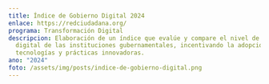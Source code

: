 ```yaml
---
title: Índice de Gobierno Digital 2024
enlace: https://redciudadana.org/
programa: Transformación Digital
descripcion: Elaboración de un índice que evalúe y compare el nivel de madurez
  digital de las instituciones gubernamentales, incentivando la adopción de
  tecnologías y prácticas innovadoras.
ano: "2024"
foto: /assets/img/posts/indice-de-gobierno-digital.png
---
```

